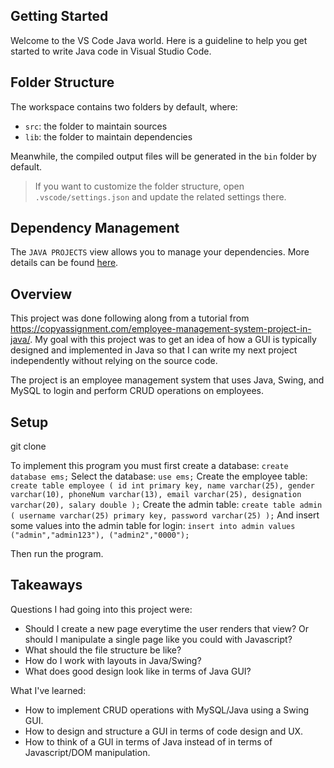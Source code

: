 ## Getting Started

Welcome to the VS Code Java world. Here is a guideline to help you get started to write Java code in Visual Studio Code.

## Folder Structure

The workspace contains two folders by default, where:

- `src`: the folder to maintain sources
- `lib`: the folder to maintain dependencies

Meanwhile, the compiled output files will be generated in the `bin` folder by default.

> If you want to customize the folder structure, open `.vscode/settings.json` and update the related settings there.

## Dependency Management

The `JAVA PROJECTS` view allows you to manage your dependencies. More details can be found [here](https://github.com/microsoft/vscode-java-dependency#manage-dependencies).

## Overview

This project was done following along from a tutorial from https://copyassignment.com/employee-management-system-project-in-java/. My goal with this project was to get an idea of how a GUI is typically designed and implemented in Java so that I can write my next project independently without relying on the source code.

The project is an employee management system that uses Java, Swing, and MySQL to login and perform CRUD operations on employees.

## Setup

git clone

To implement this program you must first create a database:
`create database ems;`
Select the database:
`use ems;`
Create the employee table:
`create table employee (
  id int primary key,
  name varchar(25),
  gender varchar(10),
  phoneNum varchar(13),
  email varchar(25),
  designation varchar(20),
  salary double
);`
Create the admin table:
`create table admin (
  username varchar(25) primary key,
  password varchar(25)
);`
And insert some values into the admin table for login:
`insert into admin values
("admin","admin123"),
("admin2","0000");`

Then run the program.

## Takeaways

Questions I had going into this project were:

- Should I create a new page everytime the user renders that view? Or should I manipulate a single page like you could with Javascript?
- What should the file structure be like?
- How do I work with layouts in Java/Swing?
- What does good design look like in terms of Java GUI?

What I've learned:

- How to implement CRUD operations with MySQL/Java using a Swing GUI.
- How to design and structure a GUI in terms of code design and UX.
- How to think of a GUI in terms of Java instead of in terms of Javascript/DOM manipulation.
